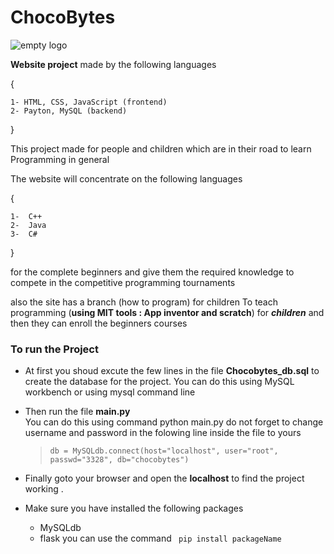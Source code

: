 ChocoBytes
===
![empty logo](https://user-images.githubusercontent.com/36758120/36936996-65a9407e-1f15-11e8-94e3-5d7663b4ffd2.png)

**Website project** made by the following languages 

{   

	1- HTML, CSS, JavaScript (frontend)   
	2- Payton, MySQL (backend) 

}

This project made for people and children which are in their road to learn Programming in general

The website will concentrate on the following languages 

{

	1-  C++  
	2-  Java 
	3-  C#

} 

for the complete beginners and give them the required knowledge to compete in the competitive programming tournaments

also the site has a branch (how to program) for children
To teach programming (**using MIT tools : App inventor and scratch**) for _**children**_
and then they can enroll the beginners courses

### To run the Project
 * At first you shoud excute the few lines in the file **Chocobytes_db.sql** to create the database for the project.
  You can do this using MySQL workbench or using mysql command line 

 * Then run the file **main.py**  
  You can do this using command  python main.py 
  do not forget to change username and password in the folowing line inside the file to yours
    >  ` db = MySQLdb.connect(host="localhost", user="root", passwd="3328", db="chocobytes") `

 * Finally goto your browser and open the **localhost** to find the project working .

 * Make sure you have installed the following packages
     * MySQLdb
     * flask
	 you can use the command  ` pip install packageName`   
	 
